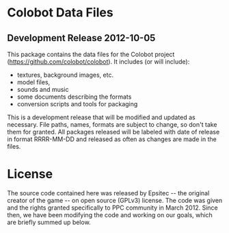 # Colobot Data Files

## Development Release 2012-10-05

This package contains the data files for the Colobot project (https://github.com/colobot/colobot).
It includes (or will include):
* textures, background images, etc.
* model files,
* sounds and music
* some documents describing the formats
* conversion scripts and tools for packaging

This is a development release that will be modified and updated as necessary.
File paths, names, formats are subject to change, so don't take them for granted.
All packages released will be labeled with date of release in format RRRR-MM-DD and released as often as
changes are made in the files.

# License

The source code contained here was released by Epsitec -- the original
creator of the game -- on open source (GPLv3) license. The code was
given and the rights granted specifically to PPC community in
March 2012. Since then, we have been modifying the code and working on
our goals, which are briefly summed up below.
